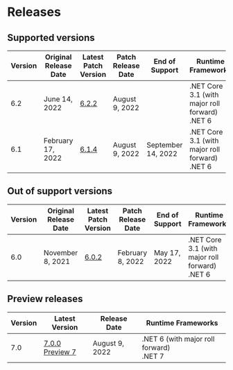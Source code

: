 # Releases

## Supported versions

| Version | Original Release Date | Latest Patch Version | Patch Release Date | End of Support | Runtime Frameworks |
|---|---|---|---|---|---|
| 6.2 | June 14, 2022 | [6.2.2](https://github.com/dotnet/dotnet-monitor/blob/main/documentation/releaseNotes/releaseNotes.v6.2.2.md) | August 9, 2022 |  | .NET Core 3.1 (with major roll forward)<br/>.NET 6 |
| 6.1 | February 17, 2022 | [6.1.4](https://github.com/dotnet/dotnet-monitor/blob/main/documentation/releaseNotes/releaseNotes.v6.1.4.md) | August 9, 2022 |  September 14, 2022 | .NET Core 3.1 (with major roll forward)<br/>.NET 6 |

## Out of support versions

| Version | Original Release Date | Latest Patch Version | Patch Release Date | End of Support | Runtime Frameworks |
|---|---|---|---|---|---|
| 6.0 | November 8, 2021 | [6.0.2](https://github.com/dotnet/dotnet-monitor/blob/main/documentation/releaseNotes/releaseNotes.v6.0.2.md) | February 8, 2022 | May 17, 2022 | .NET Core 3.1 (with major roll forward)<br/>.NET 6 |

## Preview releases

| Version  | Latest Version | Release Date | Runtime Frameworks |
|---|---|---|---|
| 7.0 | [7.0.0 Preview 7](https://github.com/dotnet/dotnet-monitor/blob/main/documentation/releaseNotes/releaseNotes.v7.0.0-preview.7.22401.1.md) | August 9, 2022 | .NET 6 (with major roll forward)<br/>.NET 7 |
